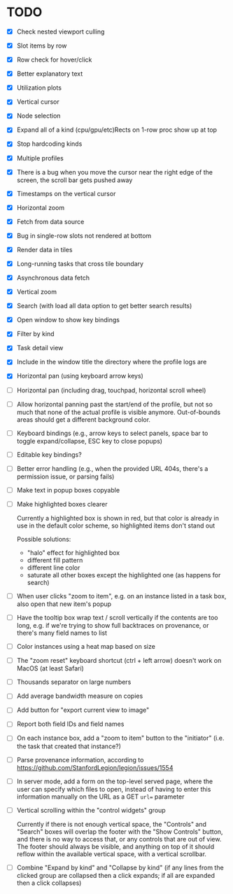 # TODO

- [x] Check nested viewport culling
- [x] Slot items by row
- [x] Row check for hover/click
- [x] Better explanatory text
- [x] Utilization plots
- [x] Vertical cursor
- [x] Node selection
- [x] Expand all of a kind (cpu/gpu/etc)Rects on 1-row proc show up at top
- [x] Stop hardcoding kinds
- [x] Multiple profiles
- [x] There is a bug when you move the cursor near the right edge of the screen, the scroll bar gets pushed away
- [x] Timestamps on the vertical cursor
- [x] Horizontal zoom
- [x] Fetch from data source
- [x] Bug in single-row slots not rendered at bottom
- [x] Render data in tiles
- [x] Long-running tasks that cross tile boundary
- [x] Asynchronous data fetch
- [x] Vertical zoom
- [x] Search (with load all data option to get better search results)
- [x] Open window to show key bindings
- [x] Filter by kind
- [x] Task detail view
- [x] Include in the window title the directory where the profile logs are
- [X] Horizontal pan (using keyboard arrow keys)
- [ ] Horizontal pan (including drag, touchpad, horizontal scroll wheel)
- [ ] Allow horizontal panning past the start/end of the profile, but not so much that none of the actual profile is visible anymore. Out-of-bounds areas should get a different background color.
- [ ] Keyboard bindings (e.g., arrow keys to select panels, space bar to toggle expand/collapse, ESC key to close popups)
- [ ] Editable key bindings?
- [ ] Better error handling (e.g., when the provided URL 404s, there's a permission issue, or parsing fails)
- [ ] Make text in popup boxes copyable
- [ ] Make highlighted boxes clearer

  Currently a highlighted box is shown in red, but that color is already in use in the default color scheme, so highlighted items don't stand out

  Possible solutions:

  - "halo" effect for highlighted box
  - different fill pattern
  - different line color
  - saturate all other boxes except the highlighted one (as happens for search)

- [ ] When user clicks "zoom to item", e.g. on an instance listed in a task box, also open that new item's popup
- [ ] Have the tooltip box wrap text / scroll vertically if the contents are too long,
      e.g. if we're trying to show full backtraces on provenance, or there's many field names to list
- [ ] Color instances using a heat map based on size
- [ ] The "zoom reset" keyboard shortcut (ctrl + left arrow) doesn't work on MacOS (at least Safari)
- [ ] Thousands separator on large numbers
- [ ] Add average bandwidth measure on copies
- [ ] Add button for "export current view to image"
- [ ] Report both field IDs and field names
- [ ] On each instance box, add a "zoom to item" button to the "initiator" (i.e. the task that created that instance?)
- [ ] Parse provenance information, according to https://github.com/StanfordLegion/legion/issues/1554
- [ ] In server mode, add a form on the top-level served page, where the user can specify which files to open, instead of having to enter this information manually on the URL as a GET `url=` parameter
- [ ] Vertical scrolling within the "control widgets" group

  Currently if there is not enough vertical space, the "Controls" and "Search" boxes will overlap the footer with the "Show Controls" button, and there is no way to access that, or any controls that are out of view. The footer should always be visible, and anything on top of it should reflow within the available vertical space, with a vertical scrollbar.

- [ ] Combine "Expand by kind" and "Collapse by kind" (if any lines from the clicked group are collapsed then a click expands; if all are expanded then a click collapses)
